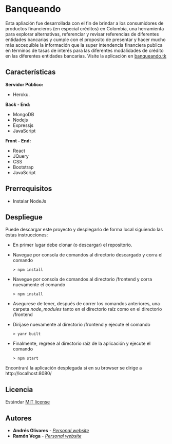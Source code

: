 # Banqueando
Esta apliación fue desarrollada con el fin de brindar a los consumidores de productos financieros (en especial créditos) en Colombia, una herramienta para explorar alternativas, referenciar y revisar referencias de diferentes entidades bancarias y cumple con el proposito de presentar y hacer mucho más accequible la información que la super intendencia financiera publica en términos de tasas de interés para las diferentes modalidades de crédito en las diferentes entidades bancarias. Visite la aplicación en [banqueando.tk](http://banqueando.tk)

## Características

**Servidor Público:**
- Heroku.

**Back - End:**
- MongoDB
- Nodejs
- Expressjs 
- JavaScript 

**Front - End:**
- React
- JQuery
- CSS
- Bootstrap
- JavaScript

## Prerrequisitos
* Instalar NodeJs

## Despliegue

Puede descargar este proyecto y desplegarlo de forma local siguiendo las éstas instrucciones:
* En primer lugar debe clonar (o descargar) el repositorio.
* Navegue por consola de comandos al directorio descargado y corra el comando
  ```
  > npm install
  ```
* Navegue por consola de comandos al directorio /frontend y corra nuevamente el comando
  ```
  > npm install
  ```  
* Asegurese de tener, después de correr los comandos anteriores, una carpeta *node_modules* tanto en el directorio raíz como en el directorio /frontend

* Dirijase nuevamente al directorio /frontend y ejecute el comando
  ```
  > yanr built
  ```  
* Finalmente, regrese al directorio raíz de la aplicación y ejecute el comando 
   ```
  > npm start
  ```

Encontrará la aplicación desplegada si en su browser se dirige a http://localhost:8080/

## Licencia
Estándar [MIT license](https://github.com/sneiderV/restaurantsDis/blob/master/LICENSE)  

## Autores
* **Andrés Olivares** - [*Personal website*](https://af-olivares10.github.io/)
* **Ramón Vega** - [*Personal website*](https://ramonvega96.github.io/)

